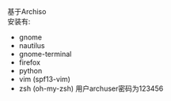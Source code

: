 基于Archiso</br>
安装有:
-    gnome
-    nautilus
-    gnome-terminal
-    firefox
-    python
-    vim (spf13-vim)
-    zsh (oh-my-zsh)
用户archuser密码为123456
